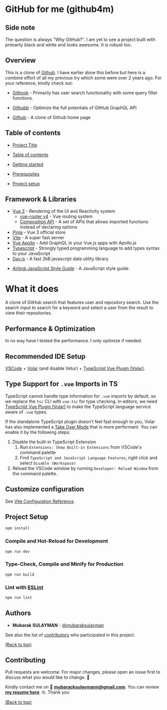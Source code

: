 # GitHub for me (github4m)

## Side note

The question is always "Why GitHub?". I am yet to see a project built with primarily black and white and looks awesome. It is robust too.

## Overview

This is a clone of [Github](https://github.com). I have earlier done this before but here is a combine effort of all my previous try which some were over 2 years ago. For your reference, kindly check out:

- [Githook](https://github.com/MubarakSULAYMAN/gitook) - Primarily has user search functionality with some query filter functions.

- [Githubb](https://github.com/MubarakSULAYMAN/githubb) - Optimize the full potentials of GitHub GraphQL API
- [Github](https://github.com/MubarakSULAYMAN/github) - A clone of Github home page

## Table of contents

- [Project Title](#github-for-me-(github4m))
<!-- - [Demo-Preview](#demo-preview) -->
- [Table of contents](#table-of-contents)

- [Getting started](#getting-started)

- [Prerequisites](#prerequisites)

- [Project setup](#project-setup)

## Framework & Libraries

- [Vue 3](https://vuejs.org/) - Rendering of the UI and Reactivity system
  - [vue-router v4](https://router.vuejs.org/) - Vue routing system
  - [Composition API](https://vuejs.org/api/composition-api-setup.html) - A set of APIs that allows imported functions instead of declaring options
- [Pinia](https://pinia.vuejs.org/) - Vue 3 official store
- [Vite](https://vitejs.dev/) - A super fast server
- [Vue Apollo](https://v4.apollo.vuejs.org/) - Add GraphQL in your Vue.js apps with Apollo.js
- [Typescript](https://www.typescriptlang.org/) - Strongly typed programming language to add types syntax to your JavaScript
- [Day.js](https://day.js.org/) - A fast 2kB javascript date utility library
<!-- - [vue-meta](https://vue-meta.nuxtjs.org/) - A HTML Metadata manager for Vue.js -->
- [Airbnb JavaScript Style Guide](https://github.com/airbnb/javascript) - A JavaScript style guide

# What it does

A clone of GitHub search that features user and repository search. Use the search input to search for a keyword and select a user from the result to view their repositories.

## Performance & Optimization

In no way have I tested the performance. I only optimize if needed.

## Recommended IDE Setup

[VSCode](https://code.visualstudio.com/) + [Volar](https://marketplace.visualstudio.com/items?itemName=Vue.volar) (and disable Vetur) + [TypeScript Vue Plugin (Volar)](https://marketplace.visualstudio.com/items?itemName=Vue.vscode-typescript-vue-plugin).

## Type Support for `.vue` Imports in TS

TypeScript cannot handle type information for `.vue` imports by default, so we replace the `tsc` CLI with `vue-tsc` for type checking. In editors, we need [TypeScript Vue Plugin (Volar)](https://marketplace.visualstudio.com/items?itemName=Vue.vscode-typescript-vue-plugin) to make the TypeScript language service aware of `.vue` types.

If the standalone TypeScript plugin doesn't feel fast enough to you, Volar has also implemented a [Take Over Mode](https://github.com/johnsoncodehk/volar/discussions/471#discussioncomment-1361669) that is more performant. You can enable it by the following steps:

1. Disable the built-in TypeScript Extension
    1) Run `Extensions: Show Built-in Extensions` from VSCode's command palette
    2) Find `TypeScript and JavaScript Language Features`, right click and select `Disable (Workspace)`
2. Reload the VSCode window by running `Developer: Reload Window` from the command palette.

## Customize configuration

See [Vite Configuration Reference](https://vitejs.dev/config/).

## Project Setup

```sh
npm install
```

### Compile and Hot-Reload for Development

```sh
npm run dev
```

### Type-Check, Compile and Minify for Production

```sh
npm run build
```

### Lint with [ESLint](https://eslint.org/)

```sh
npm run lint
```

## Authors

- **Mubarak SULAYMAN** - [@mubaraksulayman](https://twitter.com/mubaraksulayman)

See also the list of [contributors](https://github.com/MubarakSULAYMAN/little-url/contributors) who participated in this project.

[(Back to top)](#github-for-me-(github4m))

## Contributing

Pull requests are welcome. For major changes, please open an issue first to discuss what you would like to change. :bow:

Kindly contact me on :email: **mubaracksulaymann@gmail.com**. You can review **[my resume here](https://resume.io/r/UcJYNilaD)**. :nerd_face:. Thank you

[(Back to top)](#github-for-me-(github4m))
